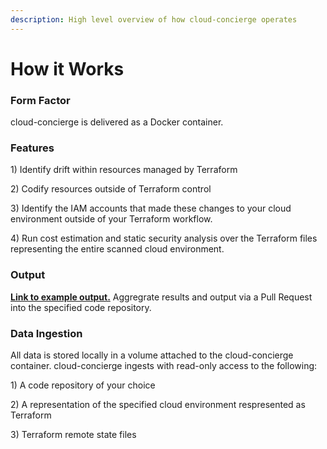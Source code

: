 ```yaml
---
description: High level overview of how cloud-concierge operates
---
```


# How it Works

### **Form Factor**

cloud-concierge is delivered as a Docker container.

### **Features**

1\) Identify drift within resources managed by Terraform&#x20;

2\) Codify resources outside of Terraform control

3\) Identify the IAM accounts that made these changes to your cloud environment outside of your Terraform workflow.

4\) Run cost estimation and static security analysis over the Terraform files representing the entire scanned cloud environment.

### **Output**

[**Link to example output.**](https://github.com/dragondrop-cloud/cloud-concierge-example/graphs/traffic) Aggregrate results and output via a Pull Request into the specified code repository.&#x20;

### **Data Ingestion**

All data is stored locally in a volume attached to the cloud-concierge container. cloud-concierge ingests with read-only access to the following:

1\) A code repository of your choice

2\) A representation of the specified cloud environment respresented as Terraform

3\) Terraform remote state files
